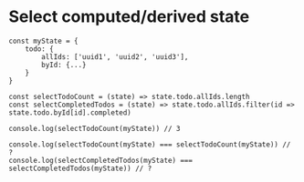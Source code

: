# Select computed/derived state

```tsx {all|1-6|8|11|13|9|14}
const myState = {
    todo: {
        allIds: ['uuid1', 'uuid2', 'uuid3'],
        byId: {...}
    }
}

const selectTodoCount = (state) => state.todo.allIds.length
const selectCompletedTodos = (state) => state.todo.allIds.filter(id => state.todo.byId[id].completed)

console.log(selectTodoCount(myState)) // 3

console.log(selectTodoCount(myState) === selectTodoCount(myState)) // ?
console.log(selectCompletedTodos(myState) === selectCompletedTodos(myState)) // ?
```

<!--
* true
* false -> what does that mean for our component?
    * when selector is run twice _with the same state_ it will compute again _and_ get a new reference
-->
